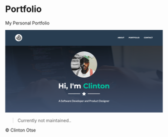 # Portfolio

My Personal Portfolio

![Clinton Otse Portfolio Web Page](./view.png)

> Currently not maintained..

© Clinton Otse
